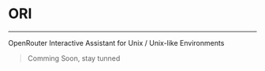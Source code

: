 # ORI
---
OpenRouter Interactive Assistant for Unix / Unix-like Environments
> Comming Soon, stay tunned
